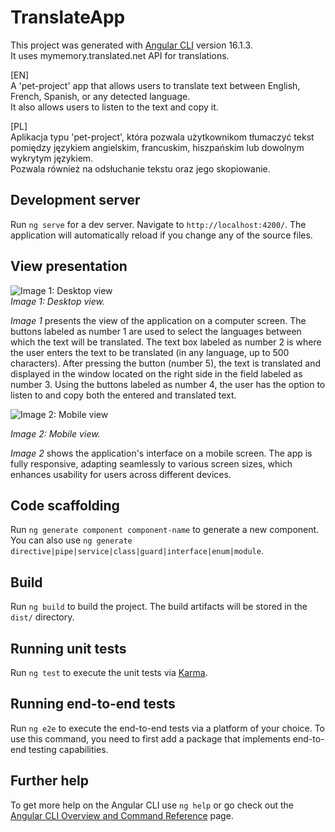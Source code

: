 # TranslateApp

This project was generated with [Angular CLI](https://github.com/angular/angular-cli) version 16.1.3.  
It uses mymemory.translated.net API for translations.  

[EN]  
A 'pet-project' app that allows users to translate text between English, French, Spanish, or any detected language.  
It also allows users to listen to the text and copy it.  

[PL]  
Aplikacja typu 'pet-project', która pozwala użytkownikom tłumaczyć tekst pomiędzy językiem angielskim, francuskim, hiszpańskim lub dowolnym wykrytym językiem.  
Pozwala również na odsłuchanie tekstu oraz jego skopiowanie.

## Development server

Run `ng serve` for a dev server. Navigate to `http://localhost:4200/`. The application will automatically reload if you change any of the source files.

## View presentation

![Image 1: Desktop view](https://github.com/user-attachments/assets/86d90ac3-c2b1-44c5-8b1a-0172ecca23ac)  
*Image 1: Desktop view.*  

*Image 1* presents the view of the application on a computer screen. The buttons labeled as number 1 are used to select the languages between which the text will be translated. The text box labeled as number 2 is where the user enters the text to be translated (in any language, up to 500 characters). After pressing the button (number 5), the text is translated and displayed in the window located on the right side in the field labeled as number 3. Using the buttons labeled as number 4, the user has the option to listen to and copy both the entered and translated text.  

![Image 2: Mobile view](https://github.com/user-attachments/assets/188cdc8e-f46b-4c68-91a9-6f3f1f172a37)  

*Image 2: Mobile view.*  

*Image 2* shows the application's interface on a mobile screen. The app is fully responsive, adapting seamlessly to various screen sizes, which enhances usability for users across different devices.  

## Code scaffolding

Run `ng generate component component-name` to generate a new component. You can also use `ng generate directive|pipe|service|class|guard|interface|enum|module`.

## Build

Run `ng build` to build the project. The build artifacts will be stored in the `dist/` directory.

## Running unit tests

Run `ng test` to execute the unit tests via [Karma](https://karma-runner.github.io).

## Running end-to-end tests

Run `ng e2e` to execute the end-to-end tests via a platform of your choice. To use this command, you need to first add a package that implements end-to-end testing capabilities.

## Further help

To get more help on the Angular CLI use `ng help` or go check out the [Angular CLI Overview and Command Reference](https://angular.io/cli) page.

